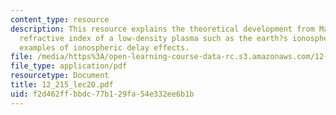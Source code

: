 ```yaml
---
content_type: resource
description: This resource explains the theoretical development from Maxwell?s equations,
  refractive index of a low-density plasma such as the earth?s ionosphere, and gives
  examples of ionospheric delay effects.
file: /media/https%3A/open-learning-course-data-rc.s3.amazonaws.com/12-215-modern-navigation-fall-2006/f2d462ffbbdc77b129fa54e332ee6b1b_12_215_lec20.pdf
file_type: application/pdf
resourcetype: Document
title: 12_215_lec20.pdf
uid: f2d462ff-bbdc-77b1-29fa-54e332ee6b1b
---
```

